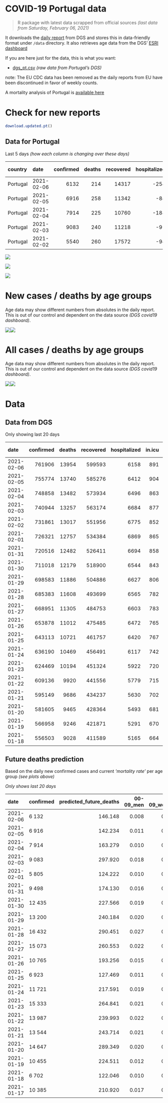 COVID-19 Portugal data
================

> R package with latest data scrapped from official sources *(last data
> from Saturday, February 06, 2021)*

It downloads the [daily
report](https://covid19.min-saude.pt/relatorio-de-situacao/) from DGS
and stores this in data-friendly format under `/data` directory. It also
retrieves age data from the DGS’ [ESRI
dashboard](https://covid19.min-saude.pt/ponto-de-situacao-atual-em-portugal/)

If you are here just for the data, this is what you want:

  - [dgs\_pt.csv](raw/master/data/dgs_pt.csv) *(raw data from Portugal’s
    DGS)*

note: The EU CDC data has been removed as the daily reports from EU have
been discontinued in favor of weekly counts.

A mortality analysis of Portugal is [available
here](https://averissimo.github.io/covid19-analysis/mortality.html)

# Check for new reports

``` r
download.updated.pt()
```

## Data for Portugal

Last 5 days *(how each column is changing over these days)*

| country  | date       | confirmed | deaths | recovered | hospitalized | in.icu | confirmed\_m\_00-09 | confirmed\_w\_00-09 | confirmed\_m\_10-19 | confirmed\_w\_10-19 | confirmed\_m\_20-29 | confirmed\_w\_20-29 | confirmed\_m\_30-39 | confirmed\_w\_30-39 | confirmed\_m\_40-49 | confirmed\_w\_40-49 | confirmed\_m\_50-59 | confirmed\_w\_50-59 | confirmed\_m\_60-69 | confirmed\_w\_60-69 | confirmed\_m\_70-79 | confirmed\_w\_70-79 | confirmed\_m\_80+ | confirmed\_w\_80+ | death\_m\_00-09 | death\_w\_00-09 | death\_m\_10-19 | death\_w\_10-19 | death\_m\_20-29 | death\_w\_20-29 | death\_m\_30-39 | death\_w\_30-39 | death\_m\_40-49 | death\_w\_40-49 | death\_m\_50-59 | death\_w\_50-59 | death\_m\_60-69 | death\_w\_60-69 | death\_m\_70-79 | death\_w\_70-79 | death\_m\_80+ | death\_w\_80+ |
| :------- | :--------- | --------: | -----: | --------: | -----------: | -----: | ------------------: | ------------------: | ------------------: | ------------------: | ------------------: | ------------------: | ------------------: | ------------------: | ------------------: | ------------------: | ------------------: | ------------------: | ------------------: | ------------------: | ------------------: | ------------------: | ----------------: | ----------------: | --------------: | --------------: | --------------: | --------------: | --------------: | --------------: | --------------: | --------------: | --------------: | --------------: | --------------: | --------------: | --------------: | --------------: | --------------: | --------------: | ------------: | ------------: |
| Portugal | 2021-02-06 |      6132 |    214 |     14317 |        \-254 |   \-13 |                 177 |                 166 |                 244 |                 250 |                 338 |                 354 |                 332 |                 420 |                 465 |                 540 |                 404 |                 550 |                 354 |                 365 |                 210 |                 271 |               230 |               457 |               1 |               0 |               0 |               0 |               0 |               0 |               1 |               0 |               3 |               2 |               3 |               0 |              13 |               8 |              29 |              17 |            61 |            76 |
| Portugal | 2021-02-05 |      6916 |    258 |     11342 |         \-84 |     41 |                 233 |                 171 |                 315 |                 338 |                 392 |                 453 |                 393 |                 488 |                 516 |                 655 |                 470 |                 530 |                 368 |                 410 |                 235 |                 285 |               215 |               420 |               0 |               0 |               0 |               0 |               0 |               0 |               0 |               2 |               1 |               1 |               3 |               2 |              19 |               9 |              30 |              19 |            79 |            93 |
| Portugal | 2021-02-04 |      7914 |    225 |     10760 |        \-188 |   \-14 |                 218 |                 211 |                 353 |                 360 |                 477 |                 511 |                 462 |                 517 |                 578 |                 732 |                 582 |                 665 |                 404 |                 491 |                 290 |                 360 |               227 |               492 |               0 |               0 |               0 |               0 |               0 |               0 |               0 |               0 |               0 |               1 |               3 |               1 |              15 |               7 |              32 |              25 |            57 |            84 |
| Portugal | 2021-02-03 |      9083 |    240 |     11218 |         \-91 |     25 |                  NA |                  NA |                  NA |                  NA |                  NA |                  NA |                  NA |                  NA |                  NA |                  NA |                  NA |                  NA |                  NA |                  NA |                  NA |                  NA |                NA |                NA |              NA |              NA |              NA |              NA |              NA |              NA |              NA |              NA |              NA |              NA |              NA |              NA |              NA |              NA |              NA |              NA |            NA |            NA |
| Portugal | 2021-02-02 |      5540 |    260 |     17572 |         \-94 |   \-13 |                  NA |                  NA |                  NA |                  NA |                  NA |                  NA |                  NA |                  NA |                  NA |                  NA |                  NA |                  NA |                  NA |                  NA |                  NA |                  NA |                NA |                NA |              NA |              NA |              NA |              NA |              NA |              NA |              NA |              NA |              NA |              NA |              NA |              NA |              NA |              NA |              NA |              NA |            NA |            NA |

![](README_files/figure-gfm/totals-1.svg)<!-- -->

![](README_files/figure-gfm/differential-1.svg)<!-- -->

![](README_files/figure-gfm/differential_7days-1.svg)<!-- -->

# New cases / deaths by age groups

Age data may show different numbers from absolutes in the daily report.
This is out of our control and dependent on the data source *(DGS
covid19 dashboard)*.

![](README_files/figure-gfm/new_cases_deaths-1.svg)<!-- -->![](README_files/figure-gfm/new_cases_deaths-2.svg)<!-- -->

# All cases / deaths by age groups

Age data may show different numbers from absolutes in the daily report.
This is out of our control and dependent on the data source *(DGS
covid19 dashboard)*.

![](README_files/figure-gfm/total_cases_deaths-1.svg)<!-- -->![](README_files/figure-gfm/total_cases_deaths-2.svg)<!-- -->

# Data

## Data from DGS

Only showing last 20 days

| date       | confirmed | deaths | recovered | hospitalized | in.icu | confirmed\_m\_00-09 | confirmed\_w\_00-09 | confirmed\_m\_10-19 | confirmed\_w\_10-19 | confirmed\_m\_20-29 | confirmed\_w\_20-29 | confirmed\_m\_30-39 | confirmed\_w\_30-39 | confirmed\_m\_40-49 | confirmed\_w\_40-49 | confirmed\_m\_50-59 | confirmed\_w\_50-59 | confirmed\_m\_60-69 | confirmed\_w\_60-69 | confirmed\_m\_70-79 | confirmed\_w\_70-79 | confirmed\_m\_80+ | confirmed\_w\_80+ | death\_m\_00-09 | death\_w\_00-09 | death\_m\_10-19 | death\_w\_10-19 | death\_m\_20-29 | death\_w\_20-29 | death\_m\_30-39 | death\_w\_30-39 | death\_m\_40-49 | death\_w\_40-49 | death\_m\_50-59 | death\_w\_50-59 | death\_m\_60-69 | death\_w\_60-69 | death\_m\_70-79 | death\_w\_70-79 | death\_m\_80+ | death\_w\_80+ |
| :--------- | --------: | -----: | --------: | -----------: | -----: | ------------------: | ------------------: | ------------------: | ------------------: | ------------------: | ------------------: | ------------------: | ------------------: | ------------------: | ------------------: | ------------------: | ------------------: | ------------------: | ------------------: | ------------------: | ------------------: | ----------------: | ----------------: | --------------: | --------------: | --------------: | --------------: | --------------: | --------------: | --------------: | --------------: | --------------: | --------------: | --------------: | --------------: | --------------: | --------------: | --------------: | --------------: | ------------: | ------------: |
| 2021-02-06 |    761906 |  13954 |    599593 |         6158 |    891 |               21662 |               20779 |               35472 |               35826 |               51006 |               58278 |               49852 |               60009 |               55985 |               71460 |               49452 |               63216 |               36771 |               39728 |               23360 |               26396 |             20611 |             41796 |               1 |               1 |               1 |               1 |               6 |               4 |              18 |              16 |              73 |              49 |             253 |             101 |             846 |             352 |            1785 |            1073 |          4272 |          5102 |
| 2021-02-05 |    755774 |  13740 |    585276 |         6412 |    904 |               21485 |               20613 |               35228 |               35576 |               50668 |               57924 |               49520 |               59589 |               55520 |               70920 |               49048 |               62666 |               36417 |               39363 |               23150 |               26125 |             20381 |             41339 |               0 |               1 |               1 |               1 |               6 |               4 |              17 |              16 |              70 |              47 |             250 |             101 |             833 |             344 |            1756 |            1056 |          4211 |          5026 |
| 2021-02-04 |    748858 |  13482 |    573934 |         6496 |    863 |               21252 |               20442 |               34913 |               35238 |               50276 |               57471 |               49127 |               59101 |               55004 |               70265 |               48578 |               62136 |               36049 |               38953 |               22915 |               25840 |             20166 |             40919 |               0 |               1 |               1 |               1 |               6 |               4 |              17 |              14 |              69 |              46 |             247 |              99 |             814 |             335 |            1726 |            1037 |          4132 |          4933 |
| 2021-02-03 |    740944 |  13257 |    563174 |         6684 |    877 |               21034 |               20231 |               34560 |               34878 |               49799 |               56960 |               48665 |               58584 |               54426 |               69533 |               47996 |               61471 |               35645 |               38462 |               22625 |               25480 |             19939 |             40427 |               0 |               1 |               1 |               1 |               6 |               4 |              17 |              14 |              69 |              45 |             244 |              98 |             799 |             328 |            1694 |            1012 |          4075 |          4849 |
| 2021-02-02 |    731861 |  13017 |    551956 |         6775 |    852 |                  NA |                  NA |                  NA |                  NA |                  NA |                  NA |                  NA |                  NA |                  NA |                  NA |                  NA |                  NA |                  NA |                  NA |                  NA |                  NA |                NA |                NA |              NA |              NA |              NA |              NA |              NA |              NA |              NA |              NA |              NA |              NA |              NA |              NA |              NA |              NA |              NA |              NA |            NA |            NA |
| 2021-02-01 |    726321 |  12757 |    534384 |         6869 |    865 |               20639 |               19815 |               33932 |               34184 |               48975 |               56082 |               47773 |               57536 |               53289 |               68161 |               46913 |               60302 |               34833 |               37575 |               22112 |               24930 |             19497 |             39546 |               0 |               1 |               1 |               1 |               5 |               4 |              17 |              14 |              68 |              41 |             234 |              95 |             762 |             312 |            1636 |             973 |          3922 |          4671 |
| 2021-01-31 |    720516 |  12482 |    526411 |         6694 |    858 |               20424 |               19620 |               33695 |               33906 |               48653 |               55708 |               47444 |               57140 |               52857 |               67630 |               46510 |               59808 |               34563 |               37247 |               21934 |               24696 |             19305 |             39152 |               0 |               1 |               1 |               1 |               5 |               4 |              17 |              13 |              68 |              40 |             225 |              93 |             744 |             308 |            1593 |             953 |          3836 |          4580 |
| 2021-01-30 |    711018 |  12179 |    518900 |         6544 |    843 |               20076 |               19261 |               33183 |               33408 |               48166 |               55112 |               46847 |               56472 |               52130 |               66733 |               45901 |               59012 |               34093 |               36737 |               21599 |               24350 |             19049 |             38664 |               0 |               1 |               1 |               1 |               5 |               4 |              17 |              12 |              68 |              40 |             221 |              91 |             723 |             298 |            1564 |             934 |          3739 |          4460 |
| 2021-01-29 |    698583 |  11886 |    504886 |         6627 |    806 |               19657 |               18893 |               32553 |               32832 |               47443 |               54308 |               46102 |               55579 |               51192 |               65527 |               45112 |               57896 |               33419 |               36018 |               21222 |               23885 |             18714 |             38009 |               0 |               1 |               1 |               1 |               5 |               4 |              16 |              12 |              66 |              39 |             217 |              86 |             705 |             286 |            1540 |             911 |          3647 |          4349 |
| 2021-01-28 |    685383 |  11608 |    493699 |         6565 |    782 |               19229 |               18511 |               31842 |               32190 |               46695 |               53452 |               45285 |               54630 |               50203 |               64274 |               44241 |               56731 |               32703 |               35294 |               20841 |               23390 |             18370 |             37292 |               0 |               1 |               1 |               1 |               5 |               4 |              14 |              12 |              65 |              36 |             211 |              84 |             694 |             278 |            1504 |             889 |          3567 |          4242 |
| 2021-01-27 |    668951 |  11305 |    484753 |         6603 |    783 |               18639 |               17938 |               31014 |               31374 |               45711 |               52349 |               44308 |               53416 |               48920 |               62758 |               43159 |               55405 |               31879 |               34315 |               20323 |               22850 |             17963 |             36427 |               0 |               1 |               1 |               1 |               5 |               3 |              13 |              12 |              63 |              35 |             207 |              82 |             679 |             267 |            1469 |             867 |          3464 |          4136 |
| 2021-01-26 |    653878 |  11012 |    475485 |         6472 |    765 |               18170 |               17500 |               30262 |               30661 |               44869 |               51392 |               43412 |               52250 |               47733 |               61225 |               42047 |               54134 |               31101 |               33496 |               19840 |               22299 |             17608 |             35679 |               0 |               1 |               1 |               1 |               5 |               3 |              13 |              12 |              61 |              32 |             205 |              81 |             668 |             261 |            1428 |             831 |          3360 |          4049 |
| 2021-01-25 |    643113 |  10721 |    461757 |         6420 |    767 |               17843 |               17186 |               29777 |               30171 |               44246 |               50652 |               42732 |               51428 |               46871 |               60180 |               41268 |               53264 |               30542 |               32912 |               19457 |               21920 |             17340 |             35129 |               0 |               1 |               1 |               1 |               5 |               3 |              12 |              12 |              59 |              31 |             199 |              76 |             650 |             257 |            1393 |             807 |          3270 |          3944 |
| 2021-01-24 |    636190 |  10469 |    456491 |         6117 |    742 |               17594 |               16937 |               29434 |               29813 |               43836 |               50194 |               42304 |               50909 |               46349 |               59540 |               40815 |               52707 |               30187 |               32549 |               19217 |               21674 |             17128 |             34809 |               0 |               1 |               1 |               1 |               5 |               3 |              12 |              12 |              59 |              30 |             195 |              75 |             625 |             252 |            1356 |             794 |          3200 |          3848 |
| 2021-01-23 |    624469 |  10194 |    451324 |         5922 |    720 |               17185 |               16581 |               28831 |               29212 |               43160 |               49364 |               41564 |               50100 |               45443 |               58379 |               40036 |               51755 |               29612 |               31920 |               18885 |               21291 |             16771 |             34189 |               0 |               1 |               1 |               1 |               5 |               3 |              12 |              12 |              59 |              29 |             191 |              74 |             610 |             244 |            1318 |             771 |          3117 |          3746 |
| 2021-01-22 |    609136 |   9920 |    441556 |         5779 |    715 |               16725 |               16084 |               27996 |               28428 |               42251 |               48351 |               40617 |               48895 |               44230 |               56926 |               39009 |               50419 |               28852 |               31120 |               18420 |               20814 |             16374 |             33434 |               0 |               1 |               1 |               1 |               5 |               3 |              12 |              12 |              58 |              29 |             184 |              73 |             587 |             238 |            1277 |             751 |          3035 |          3653 |
| 2021-01-21 |    595149 |   9686 |    434237 |         5630 |    702 |               16253 |               15642 |               27213 |               27712 |               41400 |               47389 |               39721 |               47806 |               43155 |               55606 |               38062 |               49260 |               28230 |               30400 |               18016 |               20353 |             16024 |             32719 |               0 |               1 |               1 |               1 |               5 |               3 |              12 |              12 |              57 |              29 |             183 |              73 |             575 |             234 |            1241 |             734 |          2959 |          3566 |
| 2021-01-20 |    581605 |   9465 |    428364 |         5493 |    681 |               15808 |               15213 |               26457 |               27009 |               40617 |               46504 |               38886 |               46790 |               42116 |               54253 |               37151 |               48117 |               27592 |               29696 |               17613 |               19930 |             15622 |             32048 |               0 |               1 |               1 |               1 |               5 |               3 |              12 |              11 |              56 |              29 |             176 |              72 |             561 |             229 |            1213 |             715 |          2900 |          3480 |
| 2021-01-19 |    566958 |   9246 |    421871 |         5291 |    670 |               15385 |               14819 |               25716 |               26302 |               39770 |               45542 |               37960 |               45585 |               40996 |               52820 |               36193 |               46914 |               26907 |               28953 |               17149 |               19404 |             15150 |             31211 |               0 |               1 |               1 |               1 |               4 |               3 |              11 |              11 |              54 |              28 |             172 |              71 |             548 |             225 |            1191 |             692 |          2826 |          3407 |
| 2021-01-18 |    556503 |   9028 |    411589 |         5165 |    664 |               15132 |               14541 |               25258 |               25868 |               39168 |               44845 |               37323 |               44765 |               40187 |               51822 |               35507 |               46013 |               26344 |               28410 |               16800 |               19052 |             14826 |             30463 |               0 |               1 |               1 |               1 |               4 |               3 |               9 |              11 |              54 |              28 |             168 |              68 |             537 |             220 |            1159 |             682 |          2764 |          3318 |

## Future deaths prediction

Based on the daily new confirmed cases and current *‘mortality rate’*
per age group *(see plots above)*

*Only shows last 20 days*

| date       | confirmed | predicted\_future\_deaths | 00-09\_men | 00-09\_women | 10-19\_men | 10-19\_women | 20-29\_men | 20-29\_women | 30-39\_men | 30-39\_women | 40-49\_men | 40-49\_women | 50-59\_men | 50-59\_women | 60-69\_men | 60-69\_women | 70-79\_men | 70-79\_women | 80+\_men | 80+\_women |
| :--------- | :-------- | ------------------------: | ---------: | -----------: | ---------: | -----------: | ---------: | -----------: | ---------: | -----------: | ---------: | -----------: | ---------: | -----------: | ---------: | -----------: | ---------: | -----------: | -------: | ---------: |
| 2021-02-06 | 6 132     |                   146.148 |      0.008 |        0.008 |      0.007 |        0.007 |      0.040 |        0.024 |      0.120 |        0.112 |      0.606 |        0.370 |      2.067 |        0.879 |      8.145 |        3.234 |     16.047 |       11.016 |   47.672 |     55.786 |
| 2021-02-05 | 6 916     |                   142.234 |      0.011 |        0.008 |      0.009 |        0.009 |      0.046 |        0.031 |      0.142 |        0.130 |      0.673 |        0.449 |      2.405 |        0.847 |      8.467 |        3.633 |     17.957 |       11.585 |   44.563 |     51.269 |
| 2021-02-04 | 7 914     |                   163.279 |      0.010 |        0.010 |      0.010 |        0.010 |      0.056 |        0.035 |      0.167 |        0.138 |      0.754 |        0.502 |      2.978 |        1.062 |      9.295 |        4.350 |     22.160 |       14.634 |   47.050 |     60.058 |
| 2021-02-03 | 9 083     |                   297.920 |      0.018 |        0.020 |      0.018 |        0.019 |      0.097 |        0.060 |      0.322 |        0.279 |      1.483 |        0.941 |      5.541 |        1.868 |     18.682 |        7.859 |     39.200 |       22.358 |   91.612 |    107.543 |
| 2021-02-01 | 5 805     |                   124.222 |      0.010 |        0.009 |      0.007 |        0.008 |      0.038 |        0.026 |      0.119 |        0.106 |      0.563 |        0.364 |      2.062 |        0.789 |      6.212 |        2.906 |     13.601 |        9.512 |   39.795 |     48.095 |
| 2021-01-31 | 9 498     |                   174.130 |      0.016 |        0.017 |      0.014 |        0.014 |      0.057 |        0.041 |      0.216 |        0.178 |      0.948 |        0.615 |      3.116 |        1.272 |     10.813 |        4.519 |     25.598 |       14.065 |   53.061 |     59.570 |
| 2021-01-30 | 12 435    |                   227.566 |      0.019 |        0.018 |      0.018 |        0.016 |      0.085 |        0.055 |      0.269 |        0.238 |      1.223 |        0.827 |      4.037 |        1.783 |     15.507 |        6.371 |     28.808 |       18.902 |   69.435 |     79.955 |
| 2021-01-29 | 13 200    |                   240.184 |      0.020 |        0.018 |      0.020 |        0.018 |      0.088 |        0.059 |      0.295 |        0.253 |      1.290 |        0.859 |      4.456 |        1.861 |     16.473 |        6.415 |     29.113 |       20.122 |   71.300 |     87.524 |
| 2021-01-28 | 16 432    |                   290.451 |      0.027 |        0.028 |      0.023 |        0.023 |      0.116 |        0.076 |      0.353 |        0.324 |      1.673 |        1.040 |      5.536 |        2.119 |     18.958 |        8.674 |     39.582 |       21.951 |   84.358 |    105.590 |
| 2021-01-27 | 15 073    |                   260.553 |      0.022 |        0.021 |      0.021 |        0.020 |      0.099 |        0.066 |      0.324 |        0.311 |      1.548 |        1.051 |      5.689 |        2.031 |     17.900 |        7.257 |     36.907 |       22.398 |   73.580 |     91.308 |
| 2021-01-26 | 10 765    |                   193.256 |      0.015 |        0.015 |      0.014 |        0.014 |      0.073 |        0.051 |      0.246 |        0.219 |      1.124 |        0.717 |      3.985 |        1.390 |     12.861 |        5.174 |     29.266 |       15.406 |   55.548 |     67.138 |
| 2021-01-25 | 6 923     |                   127.469 |      0.011 |        0.012 |      0.010 |        0.010 |      0.048 |        0.031 |      0.155 |        0.138 |      0.681 |        0.439 |      2.318 |        0.890 |      8.168 |        3.216 |     18.339 |       10.000 |   43.941 |     39.062 |
| 2021-01-24 | 11 721    |                   217.591 |      0.019 |        0.017 |      0.017 |        0.017 |      0.080 |        0.057 |      0.267 |        0.216 |      1.181 |        0.796 |      3.985 |        1.521 |     13.229 |        5.573 |     25.369 |       15.569 |   73.995 |     75.683 |
| 2021-01-23 | 15 333    |                   264.841 |      0.021 |        0.024 |      0.024 |        0.022 |      0.107 |        0.070 |      0.342 |        0.321 |      1.582 |        0.996 |      5.254 |        2.135 |     17.486 |        7.088 |     35.532 |       19.390 |   82.285 |     92.162 |
| 2021-01-22 | 13 987    |                   239.993 |      0.022 |        0.021 |      0.022 |        0.020 |      0.100 |        0.066 |      0.324 |        0.290 |      1.402 |        0.905 |      4.845 |        1.852 |     14.311 |        6.379 |     30.871 |       18.740 |   72.544 |     87.279 |
| 2021-01-21 | 13 544    |                   243.714 |      0.021 |        0.021 |      0.021 |        0.020 |      0.092 |        0.061 |      0.301 |        0.271 |      1.355 |        0.928 |      4.661 |        1.826 |     14.679 |        6.238 |     30.794 |       17.195 |   83.322 |     81.908 |
| 2021-01-20 | 14 647    |                   289.349 |      0.020 |        0.019 |      0.021 |        0.020 |      0.100 |        0.066 |      0.334 |        0.321 |      1.460 |        0.983 |      4.901 |        1.922 |     15.760 |        6.583 |     35.455 |       21.382 |   97.830 |    102.172 |
| 2021-01-19 | 10 455    |                   224.511 |      0.012 |        0.013 |      0.013 |        0.012 |      0.071 |        0.048 |      0.230 |        0.219 |      1.055 |        0.684 |      3.510 |        1.440 |     12.953 |        4.811 |     26.668 |       14.309 |   67.155 |     91.308 |
| 2021-01-18 | 6 702     |                   122.046 |      0.010 |        0.011 |      0.010 |        0.009 |      0.051 |        0.032 |      0.151 |        0.142 |      0.644 |        0.422 |      1.530 |        0.821 |      7.868 |        2.995 |     16.887 |        8.699 |   38.552 |     43.212 |
| 2021-01-17 | 10 385    |                   210.920 |      0.017 |        0.016 |      0.015 |        0.015 |      0.070 |        0.050 |      0.224 |        0.199 |      1.001 |        0.675 |      6.702 |        1.299 |     11.113 |        5.236 |     24.987 |       13.293 |   60.315 |     85.693 |
